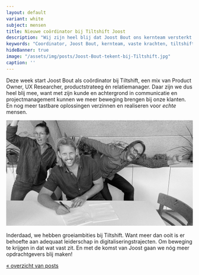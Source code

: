 ```yaml
---
layout: default
variant: white
subject: mensen
title: Nieuwe coördinator bij Tiltshift Joost
description: "Wij zijn heel blij dat Joost Bout ons kernteam versterkt als coördinator!"
keywords: "Coordinator, Joost Bout, kernteam, vaste krachten, tiltshift, vacature"
hideBanner: true
image: "/assets/img/posts/Joost-Bout-tekent-bij-Tiltshift.jpg"
caption: ''
---
```

Deze week start Joost Bout als coördinator bij Tiltshift, een mix van Product Owner, UX Researcher, productstrateeg én relatiemanager. Daar zijn we dus heel blij mee, want met zijn kunde en achtergrond in communicatie en projectmanagement kunnen we meer beweging brengen bij onze klanten. En nog meer tastbare oplossingen verzinnen en realiseren voor *echte* mensen. 

<div class="article-image">
    <img src="/assets/img/posts/Joost-Bout-tekent-bij-Tiltshift.jpg">
</div>

Inderdaad, we hebben groeiambities bij Tiltshift. Want meer dan ooit is er behoefte aan adequaat leiderschap in digitaliseringstrajecten. Om beweging te krijgen in dat wat vast zit. En met de komst van Joost gaan we nóg meer opdrachtgevers blij maken!

[« overzicht van posts](/posts/)
